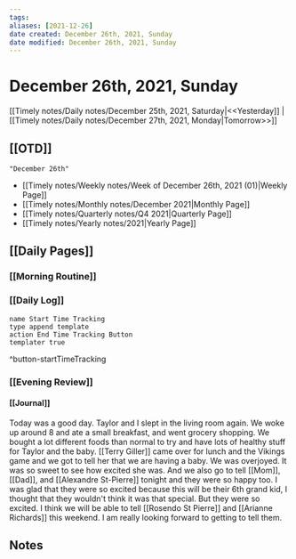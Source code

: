 ```yaml
---
tags: 
aliases: [2021-12-26]
date created: December 26th, 2021, Sunday
date modified: December 26th, 2021, Sunday
---
```


# December 26th, 2021, Sunday

[[Timely notes/Daily notes/December 25th, 2021, Saturday|<<Yesterday]] | [[Timely notes/Daily notes/December 27th, 2021, Monday|Tomorrow>>]]

## [[OTD]]

```query
"December 26th"
```
- [[Timely notes/Weekly notes/Week of December 26th, 2021 (01)|Weekly Page]]
- [[Timely notes/Monthly notes/December 2021|Monthly Page]]
- [[Timely notes/Quarterly notes/Q4 2021|Quarterly Page]]
- [[Timely notes/Yearly notes/2021|Yearly Page]]

## [[Daily Pages]]

### [[Morning Routine]]

### [[Daily Log]]

```button
name Start Time Tracking
type append template
action End Time Tracking Button
templater true
```
^button-startTimeTracking

### [[Evening Review]]

#### [[Journal]]

Today was a good day. Taylor and I slept in the living room again. We woke up around 8 and ate a small breakfast, and went grocery shopping. We bought a lot different foods than normal to try and have lots of healthy stuff for Taylor and the baby. [[Terry Giller]] came over for lunch and the Vikings game and we got to tell her that we are having a baby. We was overjoyed. It was so sweet to see how excited she was. And we also go to tell [[Mom]], [[Dad]], and [[Alexandre St-Pierre]] tonight and they were so happy too. I was glad that they were so excited because this will be their 6th grand kid, I thought that they wouldn't think it was that special. But they were so excited. I think we will be able to tell [[Rosendo St Pierre]] and [[Arianne Richards]] this weekend. I am really looking forward to getting to tell them.

## Notes
